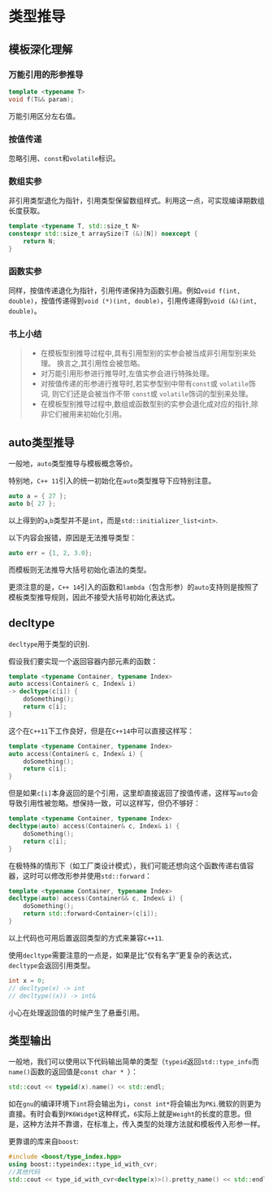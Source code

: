 # 类型推导

## 模板深化理解

### 万能引用的形参推导

```c++
template <typename T>
void f(T&& param);
```

万能引用区分左右值。

### 按值传递

忽略引用、`const`和`volatile`标识。

### 数组实参

非引用类型退化为指针，引用类型保留数组样式。利用这一点，可实现编译期数组长度获取。

```c++
template <typename T, std::size_t N>
constexpr std::size_t arraySize(T (&)[N]) noexcept {
    return N;
}
```

### 函数实参

同样，按值传递退化为指针，引用传递保持为函数引用。例如`void f(int, double)`，按值传递得到`void (*)(int, double)`，引用传递得到`void (&)(int, double)`。

### 书上小结

> - 在模板型别推导过程中,具有引用型别的实参会被当成非引用型别来处理。  换言之,其引用性会被忽略。
> -    对万能引用形参进行推导时,左值实参会进行特殊处理。
> -   对按值传递的形参进行推导时,若实参型别中带有`const`或 `volatile`饰词, 则它们还是会被当作不带 `const`或 `volatile`饰词的型别来处理。
> -    在模板型别推导过程中,数组或函数型别的实参会退化成对应的指针,除非它们被用来初始化引用。

## auto类型推导

一般地，`auto`类型推导与模板概念等价。

特别地，`C++ 11`引入的统一初始化在`auto`类型推导下应特别注意。

```c++
auto a = { 27 };
auto b{ 27 };
```

以上得到的`a`,`b`类型并不是`int`，而是`std::initializer_list<int>`.

以下内容会报错，原因是无法推导类型：

```c++
auto err = {1, 2, 3.0};
```

而模板则无法推导大括号初始化语法的类型。

更须注意的是，`C++ 14`引入的函数和`lambda`（包含形参）的`auto`支持则是按照了模板类型推导规则，因此不接受大括号初始化表达式。

## decltype

`decltype`用于类型的识别.

假设我们要实现一个返回容器内部元素的函数：

```c++
template <typename Container, typename Index>
auto access(Container& c, Index& i)
-> decltype(c[i]) {
    doSomething();
    return c[i];
}
```

这个在`C++11`下工作良好，但是在`C++14`中可以直接这样写：

```c++
template <typename Container, typename Index>
auto access(Container& c, Index& i) {
    doSomething();
    return c[i];
}
```

但是如果`c[i]`本身返回的是个引用，这里却直接返回了按值传递，这样写`auto`会导致引用性被忽略。想保持一致，可以这样写，但仍不够好：

```c++
template <typename Container, typename Index>
decltype(auto) access(Container& c, Index& i) {
    doSomething();
    return c[i];
}
```

在极特殊的情形下（如工厂类设计模式），我们可能还想向这个函数传递右值容器，这时可以修改形参并使用`std::forward`：

```c++
template <typename Container, typename Index>
decltype(auto) access(Container&& c, Index& i) {
    doSomething();
    return std::forward<Container>(c[i]);
}
```

以上代码也可用后置返回类型的方式来兼容`C++11`.

使用`decltype`需要注意的一点是，如果是比“仅有名字”更复杂的表达式，`decltype`会返回引用类型。

```c++
int x = 0;
// decltype(x) -> int
// decltype((x)) -> int&	
```

小心在处理返回值的时候产生了悬垂引用。

## 类型输出

一般地，我们可以使用以下代码输出简单的类型（`typeid`返回`std::type_info`而`name()`函数的返回值是`const char * `）：

```c++
std::cout << typeid(x).name() << std::endl;
```

如在`gnu`的编译环境下`int`将会输出为`i`，`const int*`将会输出为`PKi`.微软的则更为直接。有时会看到`PK6Widget`这种样式，`6`实际上就是`Weight`的长度的意思。但是，这种方法并不靠谱，在标准上，传入类型的处理方法就和模板传入形参一样。

更靠谱的库来自`boost`:

```c++
#include <boost/type_index.hpp>
using boost::typeindex::type_id_with_cvr;
//其他代码
std::cout << type_id_with_cvr<decltype(x)>().pretty_name() << std::endl;
```